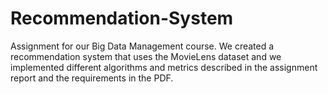 # Recommendation-System
Assignment for our Big Data Management course. We created a recommendation system that uses the MovieLens dataset and we implemented different algorithms and metrics described in the assignment report and the requirements in the PDF.
